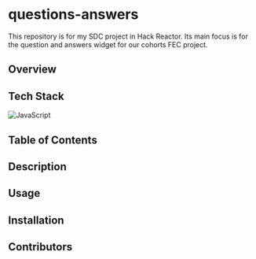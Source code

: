 # questions-answers
This repository is for my SDC project in Hack Reactor. Its main focus is for the question and answers widget for our cohorts FEC project. 




## Overview


## Tech Stack
![JavaScript](https://img.shields.io/badge/javascript-%23323330.svg?style=for-the-badge&logo=javascript&logoColor=%23F7DF1E)

## Table of Contents

## Description 

## Usage

## Installation 

## Contributors 


